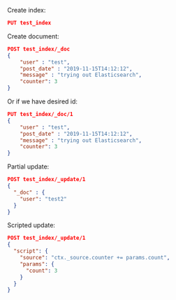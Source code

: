 Create index:

```json
PUT test_index
```

Create document:
```json
POST test_index/_doc
{
    "user" : "test",
    "post_date" : "2019-11-15T14:12:12",
    "message" : "trying out Elasticsearch",
    "counter": 3
}
```

Or if we have desired id:
```json
PUT test_index/_doc/1
{
    "user" : "test",
    "post_date" : "2019-11-15T14:12:12",
    "message" : "trying out Elasticsearch",
    "counter": 3
}
```

Partial update:
```json
POST test_index/_update/1
{
  "_doc" : {
    "user": "test2"
  }
}

```

Scripted update:
```json
POST test_index/_update/1
{
  "script": {
    "source": "ctx._source.counter += params.count",
    "params": {
      "count": 3
    }
  }
}

```
